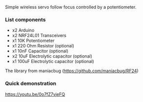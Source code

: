 Simple wireless servo follow focus controlled by a potentiometer.

### List components

- x2 Arduino 
- x2 NRF24L01 Transceivers
- x1 10K Potentiometer
- x1 220 Ohm Resistor (optional)
- x1 10nF Capacitor (optional)
- x2 10uF Electrolytic capacitor (optional)
- x1 100uF Electrolytic capacitor (optional)

The library from maniacbug (https://github.com/maniacbug/RF24)

### Quick demonstration
https://youtu.be/0o7fZ7vjeFQ